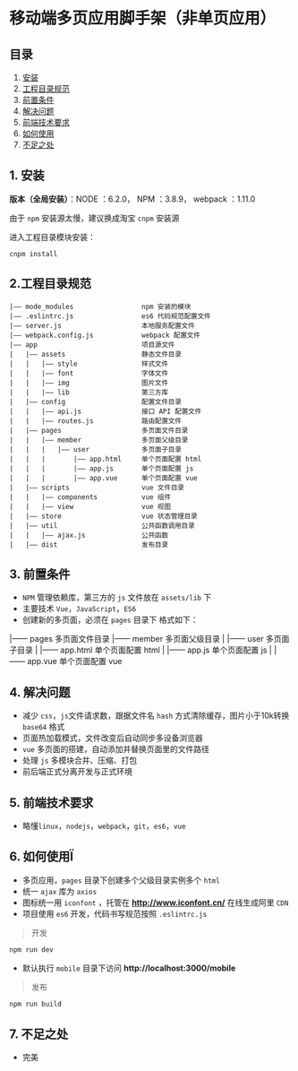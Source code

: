 # 移动端多页应用脚手架（非单页应用）
## 目录

1. [安装](#install)
2. [工程目录规范](#directory)
3. [前置条件](#condition)
4. [解决问题](#question)
5. [前端技术要求](#foreend)
6. [如何使用](#help)
7. [不足之处](#deficiency)

<a name="install"></a>
## 1. 安装

**版本（全局安装）**：NODE ：6.2.0， NPM ：3.8.9， webpack ：1.11.0

由于 `npm` 安装源太慢，建议换成淘宝 `cnpm` 安装源

进入工程目录模块安装：

```
cnpm install

```

<a name="directory"></a>
## 2.工程目录规范
    |—— mode_modules                 npm 安装的模块
    |—— .eslintrc.js                 es6 代码规范配置文件
    |—— server.js                    本地服务配置文件
    |—— webpack.config.js            webpack 配置文件
    |—— app                          项目源文件
    |   |—— assets                   静态文件目录
    |   |   |—— style                样式文件
    |   |   |—— font                 字体文件
    |   |   |—— img                  图片文件
    |   |   |—— lib                  第三方库
    |   |—— config                   配置文件目录
    |   |   |—— api.js               接口 API 配置文件
    |   |   |—— routes.js            路由配置文件
    |   |—— pages                    多页面文件目录
    |   |   |—— member               多页面父级目录
    |   |   |   |—— user             多页面子目录
    |   |   |       |—— app.html     单个页面配置 html
    |   |   |       |—— app.js       单个页面配置 js
    |   |   |       |—— app.vue      单个页面配置 vue
    |   |—— scripts                  vue 文件目录
    |   |   |—— components           vue 组件
    |   |   |—— view                 vue 视图
    |   |—— store                    vue 状态管理目录
    |   |—— util                     公共函数调用目录
    |   |   |—— ajax.js              公共函数
    |   |—— dist                     发布目录

## 3.  前置条件

* `NPM` 管理依赖库，第三方的 `js` 文件放在 `assets/lib` 下
* 主要技术 `Vue`，`JavaScript`，`ES6`
* 创建新的多页面，必须在 `pages` 目录下
  格式如下：

|—— pages                    多页面文件目录
    |—— member               多页面父级目录
    |   |—— user             多页面子目录
    |       |—— app.html     单个页面配置 html
    |       |—— app.js       单个页面配置 js
    |       |—— app.vue      单个页面配置 vue


<a name="question"></a>
## 4. 解决问题

* 减少 `css`，`js`文件请求数，跟据文件名 `hash` 方式清除缓存，图片小于10k转换 `base64` 格式
* 页面热加载模式，文件改变后自动同步多设备浏览器
* `vue` 多页面的搭建，自动添加并替换页面里的文件路径
* 处理 `js` 多模块合并、压缩、打包
* 前后端正式分离开发与正式环境

<a name="foreend"></a>
## 5. 前端技术要求

* 略懂`linux`，`nodejs`，`webpack`，`git`，`es6`，`vue`

<a name="help"></a>
## 6. 如何使用Ï

* 多页应用，`pages` 目录下创建多个父级目录实例多个 `html`
* 统一 `ajax` 库为 `axios`
* 图标统一用 `iconfont` ，托管在 **http://www.iconfont.cn/** 在线生成阿里 `CDN`
* 项目使用 `es6` 开发，代码书写规范按照 `.eslintrc.js`

> 开发
  ```js
  npm run dev
  ```

* 默认执行 `mobile` 目录下访问 **http://localhost:3000/mobile**

> 发布
  ```js
  npm run build
  ```

<a name="deficiency"></a>
## 7. 不足之处

* 完美

